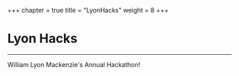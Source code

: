 +++
chapter = true
title = "LyonHacks"
weight = 8
+++

# Lyon Hacks
---
William Lyon Mackenzie's Annual Hackathon!